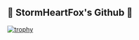 ## 🦊 StormHeartFox's Github 🦊

[![trophy](https://github-profile-trophy.vercel.app/?username=ryo-ma&theme=onedark)](https://github.com/ryo-ma/github-profile-trophy)


<!--
**stormheartfox/stormheartfox** is a ✨ _special_ ✨ repository because its `README.md` (this file) appears on your GitHub profile.

Here are some ideas to get you started:

- 🔭 I’m currently working on ...
- 🌱 I’m currently learning Golang
- 👯 I’m looking to collaborate on Open Source Projects
- 🤔 I’m looking for help with repos to contribute on
- 💬 Ask me about DevOps & Kubernetes deployments
- 📫 How to reach me: you can reach me here on Github or via LinkedIn
- 😄 Pronouns: He/him
- ⚡ Fun fact: Outside of development I am a competition rock climber & have podiumed over 10 times since I began climbing in 2022!
-->

